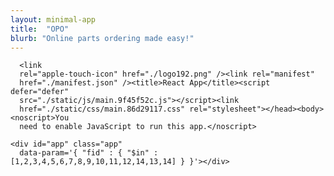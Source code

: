 ```yaml
---
layout: minimal-app
title:  "OPO"
blurb: "Online parts ordering made easy!"
---
```

      
      
      <link
      rel="apple-touch-icon" href="./logo192.png" /><link rel="manifest"
      href="./manifest.json" /><title>React App</title><script defer="defer"
      src="./static/js/main.9f45f52c.js"></script><link
      href="./static/css/main.86d29117.css" rel="stylesheet"></head><body><noscript>You
      need to enable JavaScript to run this app.</noscript>

    <div id="app" class="app"
      data-param='{ "fid" : { "$in" : [1,2,3,4,5,6,7,8,9,10,11,12,14,13,14] } }'></div>
